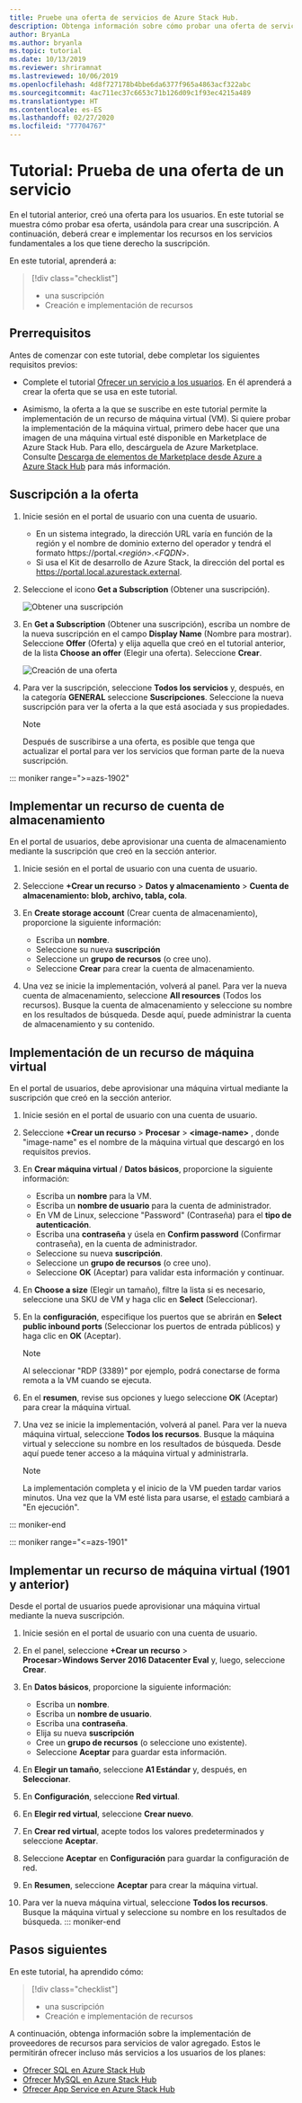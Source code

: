 ```yaml
---
title: Pruebe una oferta de servicios de Azure Stack Hub.
description: Obtenga información sobre cómo probar una oferta de servicio mediante la creación de una suscripción y la implementación de recursos.
author: BryanLa
ms.author: bryanla
ms.topic: tutorial
ms.date: 10/13/2019
ms.reviewer: shriramnat
ms.lastreviewed: 10/06/2019
ms.openlocfilehash: 4d8f727178b4bbe6da6377f965a4863acf322abc
ms.sourcegitcommit: 4ac711ec37c6653c71b126d09c1f93ec4215a489
ms.translationtype: HT
ms.contentlocale: es-ES
ms.lasthandoff: 02/27/2020
ms.locfileid: "77704767"
---
```

# <a name="tutorial-test-a-service-offering"></a>Tutorial: Prueba de una oferta de un servicio

En el tutorial anterior, creó una oferta para los usuarios. En este tutorial se muestra cómo probar esa oferta, usándola para crear una suscripción. A continuación, deberá crear e implementar los recursos en los servicios fundamentales a los que tiene derecho la suscripción.

En este tutorial, aprenderá a:

> [!div class="checklist"]
> * una suscripción
> * Creación e implementación de recursos

## <a name="prerequisites"></a>Prerrequisitos

Antes de comenzar con este tutorial, debe completar los siguientes requisitos previos:

- Complete el tutorial [Ofrecer un servicio a los usuarios](tutorial-offer-services.md). En él aprenderá a crear la oferta que se usa en este tutorial.

- Asimismo, la oferta a la que se suscribe en este tutorial permite la implementación de un recurso de máquina virtual (VM). Si quiere probar la implementación de la máquina virtual, primero debe hacer que una imagen de una máquina virtual esté disponible en Marketplace de Azure Stack Hub. Para ello, descárguela de Azure Marketplace. Consulte [Descarga de elementos de Marketplace desde Azure a Azure Stack Hub](azure-stack-download-azure-marketplace-item.md) para más información. 

## <a name="subscribe-to-the-offer"></a>Suscripción a la oferta

1. Inicie sesión en el portal de usuario con una cuenta de usuario. 

   - En un sistema integrado, la dirección URL varía en función de la región y el nombre de dominio externo del operador y tendrá el formato https://portal.&lt;*región*&gt;.&lt;*FQDN*&gt;.
   - Si usa el Kit de desarrollo de Azure Stack, la dirección del portal es https://portal.local.azurestack.external.

1. Seleccione el icono **Get a Subscription** (Obtener una suscripción).

   ![Obtener una suscripción](media/tutorial-test-offer/1-get-subscription.png)

1. En **Get a Subscription** (Obtener una suscripción), escriba un nombre de la nueva suscripción en el campo **Display Name** (Nombre para mostrar). Seleccione **Offer** (Oferta) y elija aquella que creó en el tutorial anterior, de la lista **Choose an offer** (Elegir una oferta). Seleccione **Crear**.

   ![Creación de una oferta](media/tutorial-test-offer/2-create-subscription.png)

1. Para ver la suscripción, seleccione **Todos los servicios** y, después, en la categoría **GENERAL** seleccione **Suscripciones**. Seleccione la nueva suscripción para ver la oferta a la que está asociada y sus propiedades.

   >[!NOTE]
   >Después de suscribirse a una oferta, es posible que tenga que actualizar el portal para ver los servicios que forman parte de la nueva suscripción.

::: moniker range=">=azs-1902"
## <a name="deploy-a-storage-account-resource"></a>Implementar un recurso de cuenta de almacenamiento

En el portal de usuarios, debe aprovisionar una cuenta de almacenamiento mediante la suscripción que creó en la sección anterior.

1. Inicie sesión en el portal de usuario con una cuenta de usuario.

1. Seleccione **+Crear un recurso** > **Datos y almacenamiento** > **Cuenta de almacenamiento: blob, archivo, tabla, cola**.

1. En **Create storage account** (Crear cuenta de almacenamiento), proporcione la siguiente información:
  
   - Escriba un **nombre**.
   - Seleccione su nueva **suscripción**
   - Seleccione un **grupo de recursos** (o cree uno). 
   - Seleccione **Crear** para crear la cuenta de almacenamiento.

1. Una vez se inicie la implementación, volverá al panel. Para ver la nueva cuenta de almacenamiento, seleccione **All resources** (Todos los recursos). Busque la cuenta de almacenamiento y seleccione su nombre en los resultados de búsqueda. Desde aquí, puede administrar la cuenta de almacenamiento y su contenido.

## <a name="deploy-a-virtual-machine-resource"></a>Implementación de un recurso de máquina virtual

En el portal de usuarios, debe aprovisionar una máquina virtual mediante la suscripción que creó en la sección anterior.

1. Inicie sesión en el portal de usuario con una cuenta de usuario.

1. Seleccione **+Crear un recurso** > **Procesar** > **\<image-name\>** , donde "image-name" es el nombre de la máquina virtual que descargó en los requisitos previos.
1. En **Crear máquina virtual** / **Datos básicos**, proporcione la siguiente información:
  
   - Escriba un **nombre** para la VM.
   - Escriba un **nombre de usuario** para la cuenta de administrador.
   - En VM de Linux, seleccione "Password" (Contraseña) para el **tipo de autenticación**.
   - Escriba una **contraseña** y úsela en **Confirm password** (Confirmar contraseña), en la cuenta de administrador.
   - Seleccione su nueva **suscripción**.
   - Seleccione un **grupo de recursos** (o cree uno). 
   - Seleccione **OK** (Aceptar) para validar esta información y continuar.

1. En **Choose a size** (Elegir un tamaño), filtre la lista si es necesario, seleccione una SKU de VM y haga clic en **Select** (Seleccionar).  
1. En la **configuración**, especifique los puertos que se abrirán en **Select public inbound ports** (Seleccionar los puertos de entrada públicos) y haga clic en **OK** (Aceptar).
   > [!NOTE]
   > Al seleccionar "RDP (3389)" por ejemplo, podrá conectarse de forma remota a la VM cuando se ejecuta.
1. En el **resumen**, revise sus opciones y luego seleccione **OK** (Aceptar) para crear la máquina virtual.  
1. Una vez se inicie la implementación, volverá al panel. Para ver la nueva máquina virtual, seleccione **Todos los recursos**. Busque la máquina virtual y seleccione su nombre en los resultados de búsqueda. Desde aquí puede tener acceso a la máquina virtual y administrarla.
   > [!NOTE]
   > La implementación completa y el inicio de la VM pueden tardar varios minutos. Una vez que la VM esté lista para usarse, el [estado](/azure/virtual-machines/windows/states-lifecycle) cambiará a "En ejecución".

::: moniker-end

::: moniker range="<=azs-1901"
## <a name="deploy-a-virtual-machine-resource-1901-and-earlier"></a>Implementar un recurso de máquina virtual (1901 y anterior)

Desde el portal de usuarios puede aprovisionar una máquina virtual mediante la nueva suscripción.

1. Inicie sesión en el portal de usuario con una cuenta de usuario.

1. En el panel, seleccione **+Crear un recurso** > **Procesar**>**Windows Server 2016 Datacenter Eval** y, luego, seleccione **Crear**.

1. En **Datos básicos**, proporcione la siguiente información:
  
   - Escriba un **nombre**.
   - Escriba un **nombre de usuario**.
   - Escriba una **contraseña**.
   - Elija su nueva **suscripción**
   - Cree un **grupo de recursos** (o seleccione uno existente). 
   - Seleccione **Aceptar** para guardar esta información.

1. En **Elegir un tamaño**, seleccione **A1 Estándar** y, después, en **Seleccionar**.  
1. En **Configuración**, seleccione **Red virtual**.

1. En **Elegir red virtual**, seleccione **Crear nuevo**.

1. En **Crear red virtual**, acepte todos los valores predeterminados y seleccione **Aceptar**.

1. Seleccione **Aceptar** en **Configuración** para guardar la configuración de red.

1. En **Resumen**, seleccione **Aceptar** para crear la máquina virtual.  

1. Para ver la nueva máquina virtual, seleccione **Todos los recursos**. Busque la máquina virtual y seleccione su nombre en los resultados de búsqueda.
::: moniker-end

## <a name="next-steps"></a>Pasos siguientes

En este tutorial, ha aprendido cómo:

> [!div class="checklist"]
> * una suscripción
> * Creación e implementación de recursos 

A continuación, obtenga información sobre la implementación de proveedores de recursos para servicios de valor agregado. Estos le permitirán ofrecer incluso más servicios a los usuarios de los planes:

- [Ofrecer SQL en Azure Stack Hub](azure-stack-sql-resource-provider.md)
- [Ofrecer MySQL en Azure Stack Hub](azure-stack-mysql-resource-provider.md)
- [Ofrecer App Service en Azure Stack Hub](azure-stack-app-service-overview.md)
